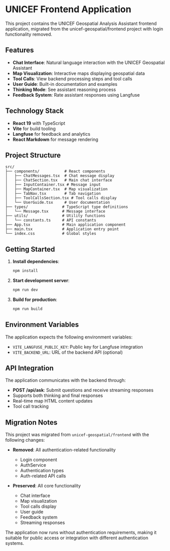 # UNICEF Frontend Application

This project contains the UNICEF Geospatial Analysis Assistant frontend application, migrated from the unicef-geospatial/frontend project with login functionality removed.

## Features

- **Chat Interface**: Natural language interaction with the UNICEF Geospatial Assistant
- **Map Visualization**: Interactive maps displaying geospatial data
- **Tool Calls**: View backend processing steps and tool calls
- **User Guide**: Built-in documentation and examples
- **Thinking Mode**: See assistant reasoning process
- **Feedback System**: Rate assistant responses using Langfuse

## Technology Stack

- **React 19** with TypeScript
- **Vite** for build tooling
- **Langfuse** for feedback and analytics
- **React Markdown** for message rendering

## Project Structure

```
src/
├── components/           # React components
│   ├── ChatMessages.tsx  # Chat message display
│   ├── ChatSection.tsx   # Main chat interface
│   ├── InputContainer.tsx # Message input
│   ├── MapContainer.tsx  # Map visualization
│   ├── TabNav.tsx        # Tab navigation
│   ├── ToolCallsSection.tsx # Tool calls display
│   └── UserGuide.tsx     # User documentation
├── types/               # TypeScript type definitions
│   └── Message.tsx      # Message interface
├── utils/               # Utility functions
│   └── constants.ts     # API constants
├── App.tsx              # Main application component
├── main.tsx             # Application entry point
└── index.css            # Global styles
```

## Getting Started

1. **Install dependencies**:

   ```bash
   npm install
   ```

2. **Start development server**:

   ```bash
   npm run dev
   ```

3. **Build for production**:
   ```bash
   npm run build
   ```

## Environment Variables

The application expects the following environment variables:

- `VITE_LANGFUSE_PUBLIC_KEY`: Public key for Langfuse integration
- `VITE_BACKEND_URL`: URL of the backend API (optional)

## API Integration

The application communicates with the backend through:

- **POST /api/ask**: Submit questions and receive streaming responses
- Supports both thinking and final responses
- Real-time map HTML content updates
- Tool call tracking

## Migration Notes

This project was migrated from `unicef-geospatial/frontend` with the following changes:

- **Removed**: All authentication-related functionality

  - Login component
  - AuthService
  - Authentication types
  - Auth-related API calls

- **Preserved**: All core functionality
  - Chat interface
  - Map visualization
  - Tool calls display
  - User guide
  - Feedback system
  - Streaming responses

The application now runs without authentication requirements, making it suitable for public access or integration with different authentication systems.
